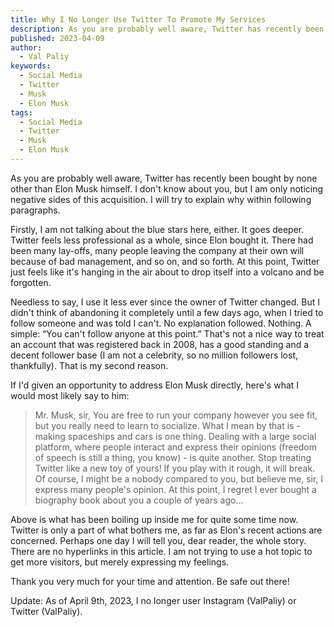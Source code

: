 ```yaml
---
title: Why I No Longer Use Twitter To Promote My Services
description: As you are probably well aware, Twitter has recently been bought by none other than Elon Musk himself. Here is why I don't like it...
published: 2023-04-09
author:
  - Val Paliy
keywords:
  - Social Media
  - Twitter
  - Musk
  - Elon Musk
tags:
  - Social Media
  - Twitter
  - Musk
  - Elon Musk
---
```


As you are probably well aware, Twitter has recently been bought by none other than Elon Musk himself. I don't know about you, but I am only noticing negative sides of this acquisition. I will try to explain why within following paragraphs.

Firstly, I am not talking about the blue stars here, either. It goes deeper. Twitter feels less professional as a whole, since Elon bought it. There had been many lay-offs, many people leaving the company at their own will because of bad management, and so on, and so forth. At this point, Twitter just feels like it's hanging in the air about to drop itself into a volcano and be forgotten.

Needless to say, I use it less ever since the owner of Twitter changed. But I didn't think of abandoning it completely until a few days ago, when I tried to follow someone and was told I can't. No explanation followed. Nothing. A simple: “You can't follow anyone at this point.” That's not a nice way to treat an account that was registered back in 2008, has a good standing and a decent follower base (I am not a celebrity, so no million followers lost, thankfully). That is my second reason.

If I'd given an opportunity to address Elon Musk directly, here's what I would most likely say to him:

> Mr. Musk, sir,
> You are free to run your company however you see fit, but
> you really need to learn to socialize. What I mean by that is - making
> spaceships and cars is one thing. Dealing with a large social
> platform, where people interact and express their opinions (freedom of
> speech is still a thing, you know) - is quite another. Stop treating
> Twitter like a new toy of yours! If you play with it rough, it will
> break. Of course, I might be a nobody compared to you, but believe me,
> sir, I express many people's opinion. At this point, I regret I ever
> bought a biography book about you a couple of years ago...

Above is what has been boiling up inside me for quite some time now. Twitter is only a part of what bothers me, as far as Elon's recent actions are concerned. Perhaps one day I will tell you, dear reader, the whole story.
There are no hyperlinks in this article. I am not trying to use a hot topic to get more visitors, but merely expressing my feelings.

Thank you very much for your time and attention. Be safe out there!

Update: As of April 9th, 2023, I no longer user Instagram (ValPaliy) or Twitter (ValPaliy).